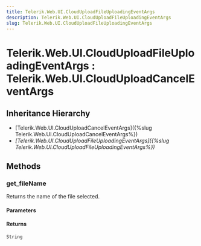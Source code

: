 ```yaml
---
title: Telerik.Web.UI.CloudUploadFileUploadingEventArgs
description: Telerik.Web.UI.CloudUploadFileUploadingEventArgs
slug: Telerik.Web.UI.CloudUploadFileUploadingEventArgs
---
```


# Telerik.Web.UI.CloudUploadFileUploadingEventArgs : Telerik.Web.UI.CloudUploadCancelEventArgs

## Inheritance Hierarchy

* [Telerik.Web.UI.CloudUploadCancelEventArgs]({%slug Telerik.Web.UI.CloudUploadCancelEventArgs%})
* *[Telerik.Web.UI.CloudUploadFileUploadingEventArgs]({%slug Telerik.Web.UI.CloudUploadFileUploadingEventArgs%})*


## Methods

### get_fileName

Returns the name of the file selected.

#### Parameters

#### Returns

`String` 


